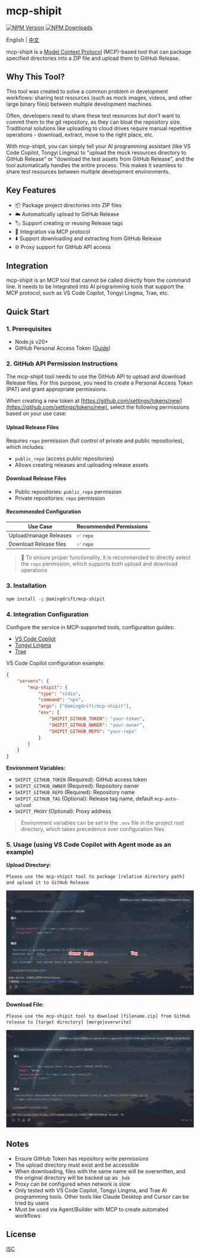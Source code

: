 # mcp-shipit

[![NPM Version](https://img.shields.io/npm/v/@amingdrift/mcp-shipit.svg)](https://npmjs.org/package/@amingdrift/mcp-shipit)
[![NPM Downloads](https://img.shields.io/npm/dm/@amingdrift/mcp-shipit.svg)](https://npmjs.org/package/@amingdrift/mcp-shipit)

English | [中文](README_zh-CN.md)

mcp-shipit is a [Model Context Protocol](https://modelcontextprotocol.io/introduction) (MCP)-based tool that can package specified directories into a ZIP file and upload them to GitHub Release.

## Why This Tool?

This tool was created to solve a common problem in development workflows: sharing test resources (such as mock images, videos, and other large binary files) between multiple development machines.

Often, developers need to share these test resources but don't want to commit them to the git repository, as they can bloat the repository size. Traditional solutions like uploading to cloud drives require manual repetitive operations - download, extract, move to the right place, etc.

With mcp-shipit, you can simply tell your AI programming assistant (like VS Code Copilot, Tongyi Lingma) to "upload the mock resources directory to GitHub Release" or "download the test assets from GitHub Release", and the tool automatically handles the entire process. This makes it seamless to share test resources between multiple development environments.

## Key Features

- 📦 Package project directories into ZIP files
- ☁️ Automatically upload to GitHub Release
- 🏷️ Support creating or reusing Release tags
- 🔌 Integration via MCP protocol
- ⬇️ Support downloading and extracting from GitHub Release
- 🌐 Proxy support for GitHub API access

## Integration

mcp-shipit is an MCP tool that cannot be called directly from the command line. It needs to be integrated into AI programming tools that support the MCP protocol, such as VS Code Copilot, Tongyi Lingma, Trae, etc.

## Quick Start

### 1. Prerequisites

- Node.js v20+
- GitHub Personal Access Token ([Guide](https://github.com/settings/tokens/new))

### 2. GitHub API Permission Instructions

The mcp-shipit tool needs to use the GitHub API to upload and download Release files. For this purpose, you need to create a Personal Access Token (PAT) and grant appropriate permissions.

When creating a new token at [https://github.com/settings/tokens/new](https://github.com/settings/tokens/new), select the following permissions based on your use case:

#### Upload Release Files

Requires `repo` permission (full control of private and public repositories), which includes:

- `public_repo` (access public repositories)
- Allows creating releases and uploading release assets

#### Download Release Files

- Public repositories: `public_repo` permission
- Private repositories: `repo` permission

#### Recommended Configuration

| Use Case               | Recommended Permissions |
| ---------------------- | ----------------------- |
| Upload/manage Releases | ✅ `repo`               |
| Download Release files | ✅ `repo`               |

> 📌 To ensure proper functionality, it is recommended to directly select the `repo` permission, which supports both upload and download operations

### 3. Installation

```bash
npm install -g @amingdrift/mcp-shipit
```

### 4. Integration Configuration

Configure the service in MCP-supported tools, configuration guides:

- [VS Code Copilot](https://vscode.js.cn/docs/copilot/customization/mcp-servers#_add-an-mcp-server)
- [Tongyi Lingma](https://help.aliyun.com/zh/lingma/user-guide/guide-for-using-mcp#d60f59f38ap5c)
- [Trae](https://docs.trae.ai/ide/model-context-protocol?_lang=zh#0b1e1b2c)

VS Code Copilot configuration example:

```json
{
    "servers": {
        "mcp-shipit": {
            "type": "stdio",
            "command": "npx",
            "args": ["@amingdrift/mcp-shipit"],
            "env": {
                "SHIPIT_GITHUB_TOKEN": "your-token",
                "SHIPIT_GITHUB_OWNER": "your-owner",
                "SHIPIT_GITHUB_REPO": "your-repo"
            }
        }
    }
}
```

**Environment Variables:**

- `SHIPIT_GITHUB_TOKEN` (Required): GitHub access token
- `SHIPIT_GITHUB_OWNER` (Required): Repository owner
- `SHIPIT_GITHUB_REPO` (Required): Repository name
- `SHIPIT_GITHUB_TAG` (Optional): Release tag name, default `mcp-auto-upload`
- `SHIPIT_PROXY` (Optional): Proxy address

> Environment variables can be set in the `.env` file in the project root directory, which takes precedence over configuration files.

### 5. Usage (using VS Code Copilot with Agent mode as an example)

**Upload Directory:**

```
Please use the mcp-shipit tool to package [relative directory path] and upload it to GitHub Release
```

![Upload Illustration](./doc/mcp-upload.png)

**Download File:**

```
Please use the mcp-shipit tool to download [filename.zip] from GitHub release to [target directory] [merge|overwrite]
```

![Download Illustration](./doc/mcp-download.png)

## Notes

- Ensure GitHub Token has repository write permissions
- The upload directory must exist and be accessible
- When downloading, files with the same name will be overwritten, and the original directory will be backed up as `_bak`
- Proxy can be configured when network is slow
- Only tested with VS Code Copilot, Tongyi Lingma, and Trae AI programming tools. Other tools like Claude Desktop and Cursor can be tried by users
- Must be used via Agent/Builder with MCP to create automated workflows

## License

[ISC](LICENSE)
